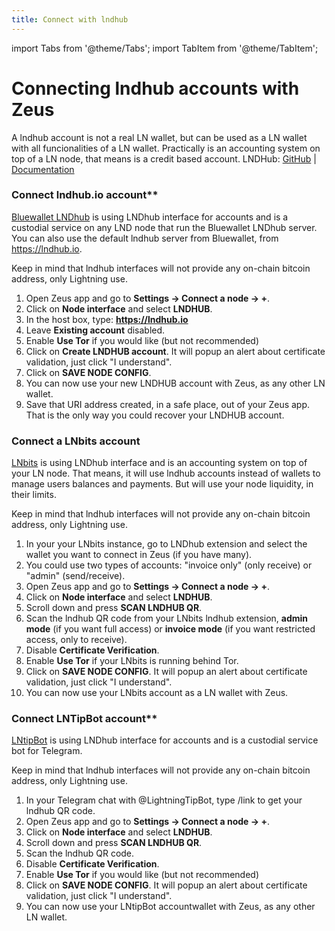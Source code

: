 ```yaml
---
title: Connect with lndhub
---
```


import Tabs from '@theme/Tabs';
import TabItem from '@theme/TabItem';

# Connecting lndhub accounts with Zeus
A lndhub account is not a real LN wallet, but can be used as a LN wallet with all funcionalities of a LN wallet. Practically is an accounting system on top of a LN node, that means is a credit based account.
LNDHub: [GitHub](https://github.com/BlueWallet/LndHub) | [Documentation](https://bluewallet.io/lndhub/)

### Connect lndhub.io account**

[Bluewallet LNDhub](https://bluewallet.io/lndhub/) is using LNDhub interface for accounts and is a custodial service on any LND node that run the Bluewallet LNDhub server. You can also use the default lndhub server from Bluewallet, from https://lndhub.io.

Keep in mind that lndhub interfaces will not provide any on-chain bitcoin address, only Lightning use.

1. Open Zeus app and go to **Settings -> Connect a node -> +**.
2. Click on **Node interface** and select **LNDHUB**.
3. In the host box, type: **https://lndhub.io**
4. Leave **Existing account** disabled.
5. Enable **Use Tor** if you would like (but not recommended)
6. Click on **Create LNDHUB account**. It will popup an alert about certificate validation, just click "I understand".
7. Click on **SAVE NODE CONFIG**.
8. You can now use your new LNDHUB account with Zeus, as any other LN wallet.
9. Save that URI address created, in a safe place, out of your Zeus app. That is the only way you could recover your LNDHUB account.

### Connect a LNbits account

[LNbits](https://lnbits.com) is using LNDhub interface and is an accounting system on top of your LN node. That means, it will use lndhub accounts instead of wallets to manage users balances and payments. But will use your node liquidity, in their limits.

Keep in mind that lndhub interfaces will not provide any on-chain bitcoin address, only Lightning use.

1. In your your LNbits instance, go to LNDhub extension and select the wallet you want to connect in Zeus (if you have many).
2. You could use two types of accounts: "invoice only" (only receive) or "admin" (send/receive).
3. Open Zeus app and go to **Settings -> Connect a node -> +**.
4. Click on **Node interface** and select **LNDHUB**.
5. Scroll down and press **SCAN LNDHUB QR**. 
6. Scan the lndhub QR code from your LNbits lndhub extension, **admin mode** (if you want full access) or **invoice mode** (if you want restricted access, only to receive).
7. Disable **Certificate Verification**.
8. Enable **Use Tor** if your LNbits is running behind Tor.
9. Click on **SAVE NODE CONFIG**. It will popup an alert about certificate validation, just click "I understand".
10. You can now use your LNbits account as a LN wallet with Zeus.

### Connect LNTipBot account**

[LNtipBot](https://t.me/LightningTipBot) is using LNDhub interface for accounts and is a custodial service bot for Telegram.

Keep in mind that lndhub interfaces will not provide any on-chain bitcoin address, only Lightning use.

1. In your Telegram chat with @LightningTipBot, type /link to get your lndhub QR code.
2. Open Zeus app and go to **Settings -> Connect a node -> +**.
3. Click on **Node interface** and select **LNDHUB**.
4. Scroll down and press **SCAN LNDHUB QR**.
5. Scan the lndhub QR code.
6. Disable **Certificate Verification**.
7. Enable **Use Tor** if you would like (but not recommended)
8. Click on **SAVE NODE CONFIG**. It will popup an alert about certificate validation, just click "I understand".
9. You can now use your LNtipBot accountwallet with Zeus, as any other LN wallet.

